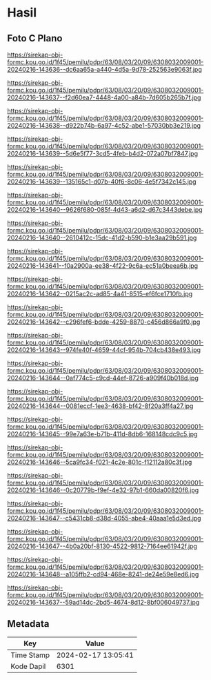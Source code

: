 # Hasil

## Foto C Plano

https://sirekap-obj-formc.kpu.go.id/1f45/pemilu/pdpr/63/08/03/20/09/6308032009001-20240216-143636--dc6aa65a-a440-4d5a-9d78-252563e9063f.jpg

https://sirekap-obj-formc.kpu.go.id/1f45/pemilu/pdpr/63/08/03/20/09/6308032009001-20240216-143637--f2d60ea7-4448-4a00-a84b-7d605b265b7f.jpg

https://sirekap-obj-formc.kpu.go.id/1f45/pemilu/pdpr/63/08/03/20/09/6308032009001-20240216-143638--d922b74b-6a97-4c52-abe1-57030bb3e219.jpg

https://sirekap-obj-formc.kpu.go.id/1f45/pemilu/pdpr/63/08/03/20/09/6308032009001-20240216-143639--5d6e5f77-3cd5-4feb-b4d2-072a07bf7847.jpg

https://sirekap-obj-formc.kpu.go.id/1f45/pemilu/pdpr/63/08/03/20/09/6308032009001-20240216-143639--135165c1-d07b-40f6-8c06-4e5f7342c145.jpg

https://sirekap-obj-formc.kpu.go.id/1f45/pemilu/pdpr/63/08/03/20/09/6308032009001-20240216-143640--9626f680-085f-4d43-a6d2-d67c3443debe.jpg

https://sirekap-obj-formc.kpu.go.id/1f45/pemilu/pdpr/63/08/03/20/09/6308032009001-20240216-143640--2610412c-15dc-41d2-b590-b1e3aa29b591.jpg

https://sirekap-obj-formc.kpu.go.id/1f45/pemilu/pdpr/63/08/03/20/09/6308032009001-20240216-143641--f0a2900a-ee38-4f22-9c6a-ec51a0beea6b.jpg

https://sirekap-obj-formc.kpu.go.id/1f45/pemilu/pdpr/63/08/03/20/09/6308032009001-20240216-143642--0215ac2c-ad85-4a41-8515-ef6fce1710fb.jpg

https://sirekap-obj-formc.kpu.go.id/1f45/pemilu/pdpr/63/08/03/20/09/6308032009001-20240216-143642--c296fef6-bdde-4259-8870-c456d866a9f0.jpg

https://sirekap-obj-formc.kpu.go.id/1f45/pemilu/pdpr/63/08/03/20/09/6308032009001-20240216-143643--974fe40f-4659-44cf-954b-704cb438e493.jpg

https://sirekap-obj-formc.kpu.go.id/1f45/pemilu/pdpr/63/08/03/20/09/6308032009001-20240216-143644--0af774c5-c9cd-44ef-8726-a909f40b018d.jpg

https://sirekap-obj-formc.kpu.go.id/1f45/pemilu/pdpr/63/08/03/20/09/6308032009001-20240216-143644--0081eccf-1ee3-4638-bf42-8f20a3ff4a27.jpg

https://sirekap-obj-formc.kpu.go.id/1f45/pemilu/pdpr/63/08/03/20/09/6308032009001-20240216-143645--99e7a63e-b71b-411d-8db6-168148cdc9c5.jpg

https://sirekap-obj-formc.kpu.go.id/1f45/pemilu/pdpr/63/08/03/20/09/6308032009001-20240216-143646--5ca9fc34-f021-4c2e-801c-f12112a80c3f.jpg

https://sirekap-obj-formc.kpu.go.id/1f45/pemilu/pdpr/63/08/03/20/09/6308032009001-20240216-143646--0c20779b-f9ef-4e32-97b1-660da00820f6.jpg

https://sirekap-obj-formc.kpu.go.id/1f45/pemilu/pdpr/63/08/03/20/09/6308032009001-20240216-143647--c5431cb8-d38d-4055-abe4-40aaa1e5d3ed.jpg

https://sirekap-obj-formc.kpu.go.id/1f45/pemilu/pdpr/63/08/03/20/09/6308032009001-20240216-143647--4b0a20bf-8130-4522-9812-7164ee61942f.jpg

https://sirekap-obj-formc.kpu.go.id/1f45/pemilu/pdpr/63/08/03/20/09/6308032009001-20240216-143648--a105ffb2-cd94-468e-8241-de24e59e8ed6.jpg

https://sirekap-obj-formc.kpu.go.id/1f45/pemilu/pdpr/63/08/03/20/09/6308032009001-20240216-143637--59ad14dc-2bd5-4674-8d12-8bf006049737.jpg


## Metadata

| Key        | Value               |
| ---------- | ------------------- |
| Time Stamp | 2024-02-17 13:05:41 |
| Kode Dapil | 6301                |




